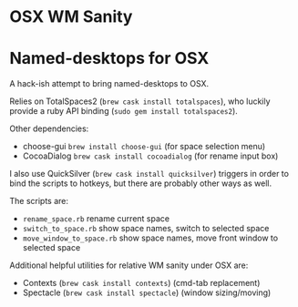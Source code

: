 # OSX WM Sanity
# Named-desktops for OSX

A hack-ish attempt to bring named-desktops to OSX.

Relies on TotalSpaces2 (`brew cask install totalspaces`), who luckily provide a ruby API binding (`sudo gem install totalspaces2`).

Other dependencies:
*  choose-gui  `brew install choose-gui`  (for space selection menu)
*  CocoaDialog  `brew cask install cocoadialog`  (for rename input box)

I also use QuickSilver (`brew cask install quicksilver`) triggers in order
to bind the scripts to hotkeys, but there are probably other ways as well.

The scripts are:
* `rename_space.rb`          rename current space
* `switch_to_space.rb`       show space names, switch to selected space
* `move_window_to_space.rb`  show space names, move front window to selected space


Additional helpful utilities for relative WM sanity under OSX are:
*  Contexts  (`brew cask install contexts`)  (cmd-tab replacement)
*  Spectacle  (`brew cask install spectacle`)  (window sizing/moving)


